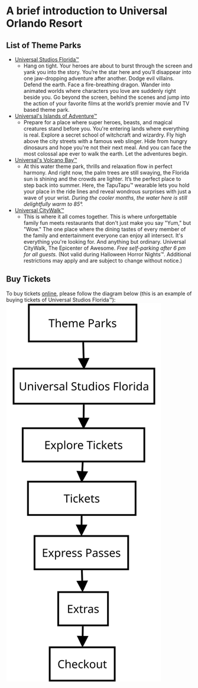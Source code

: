 # A brief introduction to **Universal Orlando Resort**
## List of Theme Parks
- [Universal Studios Florida™](https://www.universalorlando.com/web/en/us/theme-parks/universal-studios-florida/index.html#subnav-a)
  - Hang on tight. Your heroes are about to burst through the screen and yank you into the story. You’re the star here and you’ll disappear into one jaw-dropping adventure after another. Dodge evil villains. Defend the earth. Face a fire-breathing dragon. Wander into animated worlds where characters you love are suddenly right beside you. Go beyond the screen, behind the scenes and jump into the action of your favorite films at the world’s premier movie and TV based theme park. 
- [Universal's Islands of Adventure™](https://www.universalorlando.com/web/en/us/theme-parks/islands-of-adventure/index.html)
  - Prepare for a place where super heroes, beasts, and magical creatures stand before you. You're entering lands where everything is real. Explore a secret school of witchcraft and wizardry. Fly high above the city streets with a famous web slinger. Hide from hungry dinosaurs and hope you're not their next meal. And you can face the most colossal ape ever to walk the earth. Let the adventures begin.
- [Universal's Volcano Bay™](https://www.universalorlando.com/web/en/us/theme-parks/volcano-bay/index.html)
  - At this water theme park, thrills and relaxation flow in perfect harmony. And right now, the palm trees are still swaying, the Florida sun is shining and the crowds are lighter. It’s the perfect place to step back into summer. Here, the TapuTapu™ wearable lets you hold your place in the ride lines and reveal wondrous surprises with just a wave of your wrist. *During the cooler months, the water here is still delightfully warm to 85°.*
- [Universal CityWalk™](https://www.universalorlando.com/web/en/us/theme-parks/citywalk/index.html)
  - This is where it all comes together. This is where unforgettable family fun meets restaurants that don't just make you say "Yum," but "Wow." The one place where the dining tastes of every member of the family and entertainment everyone can enjoy all intersect. It's everything you're looking for. And anything but ordinary. Universal CityWalk, The Epicenter of Awesome. *Free self-parking after 6 pm for all guests.* (Not valid during Halloween Horror Nights™. Additional restrictions may apply and are subject to change without notice.)

## Buy Tickets
To buy tickets [online](https://www.universalorlando.com/web-store/en/us/park-tickets/index.html?days=3&flr=0), please follow the diagram below (this is an example of buying tickets of Universal Studios Florida™):
<img src="yifeili_week2.svg" alt="ALT TEXT"/>

<!-- This line can also add the svg diagram ![svg diagram](yifeili_week2.svg) -->